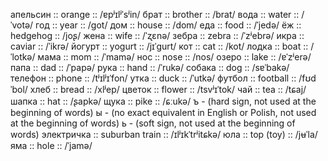 


апельсин :: orange :: /ɐpʲɪlʲˈsʲin/
брат :: brother :: /brat/
вода :: water :: /ˈvotə/
год :: year :: /ɡot/
дом :: house :: /dom/
еда :: food :: /ˈjedə/
ёж :: hedgehog :: /joʂ/
жена :: wife :: /ˈʐɛnə/
зебра :: zebra :: /ˈzʲebrə/
икра :: caviar :: /ˈikrə/
йогурт :: yogurt :: /jɪˈɡurt/
кот :: cat :: /kot/
лодка :: boat :: /ˈlotkə/
мама :: mom :: /ˈmamə/
нос :: nose :: /nos/
озеро :: lake :: /ɐˈzʲerə/
папа :: dad :: /ˈpapə/
рука :: hand :: /ˈrukə/
собака :: dog :: /sɐˈbakə/
телефон :: phone :: /tʲɪlʲɪˈfon/
утка :: duck :: /ˈutkə/
футбол :: football :: /fʊdˈbol/
хлеб :: bread :: /xlʲep/
цветок :: flower :: /tsvʲɪˈtok/
чай :: tea :: /tɕaj/
шапка :: hat :: /ʂapkə/
щука :: pike :: /ɕːukə/
ъ - (hard sign, not used at the beginning of words)
ы - (no exact equivalent in English or Polish, not used at the beginning of words)
ь - (soft sign, not used at the beginning of words)
электричка :: suburban train :: /ɪlʲɪkˈtrʲitɕkə/
юла :: top (toy) :: /jʉˈla/
яма :: hole :: /ˈjamə/
